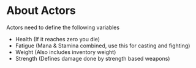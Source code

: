 # About Actors
Actors need to define the following variables
- Health (If it reaches zero you die)
- Fatigue (Mana & Stamina combined, use this for casting and fighting)
- Weight (Also includes inventory weight)
- Strength (Defines damage done by strength based weapons)